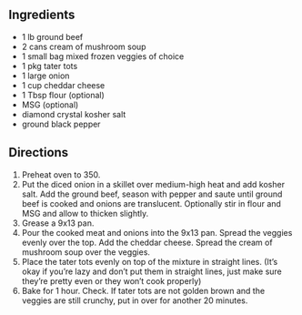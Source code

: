 
## Ingredients

- 1 lb ground beef
- 2 cans cream of mushroom soup
- 1 small bag mixed frozen veggies of choice
- 1 pkg tater tots
- 1 large onion
- 1 cup cheddar cheese
- 1 Tbsp flour (optional)
- MSG (optional)
- diamond crystal kosher salt
- ground black pepper

## Directions

1. Preheat oven to 350.
2. Put the diced onion in a skillet over medium-high heat and add kosher salt. Add the ground beef, season with pepper and saute until ground beef is cooked and onions are translucent. Optionally stir in flour and MSG and allow to thicken slightly.
3. Grease a 9x13 pan. 
4. Pour the cooked meat and onions into the 9x13 pan. Spread the veggies evenly over the top. Add the cheddar cheese. Spread the cream of mushroom soup over the veggies.
5. Place the tater tots evenly on top of the mixture in straight lines. (It’s okay if you’re lazy and don’t put them in straight lines, just make sure they’re pretty even or they won’t cook properly)
6. Bake for 1 hour. Check. If tater tots are not golden brown and the veggies are still crunchy, put in over for another 20 minutes.
